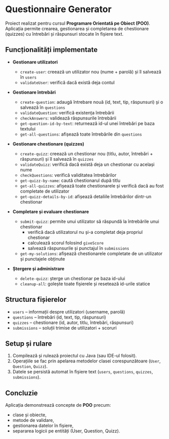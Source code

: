 # Questionnaire Generator
Proiect realizat pentru cursul **Programare Orientată pe Obiect (POO)**.  
Aplicația permite crearea, gestionarea și completarea de chestionare (quizzes) cu întrebări și răspunsuri stocate în fișiere text.  

## Funcționalități implementate

- **Gestionare utilizatori**
  - `create-user`: creează un utilizator nou (nume + parolă) și îl salvează în `users`
  - `validateUser`: verifică dacă există deja contul

- **Gestionare întrebări**
  - `create-question`: adaugă întrebare nouă (id, text, tip, răspunsuri) și o salvează în `questions`
  - `validateQuestion`: verifică existența întrebării
  - `checkAnswers`: validează răspunsurile întrebării
  - `get-question-id-by-text`: returnează id-ul unei întrebări pe baza textului
  - `get-all-questions`: afișează toate întrebările din `questions`

- **Gestionare chestionare (quizzes)**
  - `create-quizz`: creează un chestionar nou (titlu, autor, întrebări + răspunsuri) și îl salvează în `quizzes`
  - `validateQuizz`: verifică dacă există deja un chestionar cu același nume
  - `checkQuestions`: verifică validitatea întrebărilor
  - `get-quizz-by-name`: caută chestionarul după titlu
  - `get-all-quizzes`: afișează toate chestionarele și verifică dacă au fost completate de utilizator
  - `get-quizz-details-by-id`: afișează detaliile întrebărilor dintr-un chestionar

- **Completare și evaluare chestionare**
  - `submit-quizz`: permite unui utilizator să răspundă la întrebările unui chestionar  
    - verifică dacă utilizatorul nu și-a completat deja propriul chestionar  
    - calculează scorul folosind `giveScore`  
    - salvează răspunsurile și punctajul în `submissions`
  - `get-my-solutions`: afișează chestionarele completate de un utilizator și punctajele obținute

- **Ștergere și administrare**
  - `delete-quizz`: șterge un chestionar pe baza id-ului
  - `cleanup-all`: golește toate fișierele și resetează id-urile statice

## Structura fișierelor

- `users` – informații despre utilizatori (username, parolă)  
- `questions` – întrebări (id, text, tip, răspunsuri)  
- `quizzes` – chestionare (id, autor, titlu, întrebări, răspunsuri)  
- `submissions` – soluții trimise de utilizatori + scoruri  

## Setup și rulare
1. Compilează și rulează proiectul cu Java (sau IDE-ul folosit).  
2. Operațiile se fac prin apelarea metodelor clasei corespunzătoare (`User`, `Question`, `Quizz`).  
3. Datele se persistă automat în fișiere text (`users`, `questions`, `quizzes`, `submissions`).  

## Concluzie
Aplicația demonstrează concepte de **POO** precum:  
- clase și obiecte,  
- metode de validare,  
- gestionarea datelor în fișiere,  
- separarea logicii pe entități (User, Question, Quizz).  
